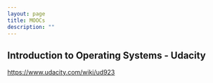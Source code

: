 ```yaml
---
layout: page
title: MOOCs
description: ""
---
```


## Introduction to Operating Systems - Udacity

https://www.udacity.com/wiki/ud923
